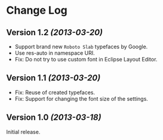 Change Log
==========


Version 1.2 *(2013-03-20)*
--------------------------

* Support brand new `Roboto Slab` typefaces by Google.
* Use res-auto in namespace URI.
* Fix: Do not try to use custom font in Eclipse Layout Editor.


Version 1.1 *(2013-03-20)*
--------------------------

* Fix: Reuse of created typefaces.
* Fix: Support for changing the font size of the settings.


Version 1.0 *(2013-03-18)*
--------------------------

Initial release.
